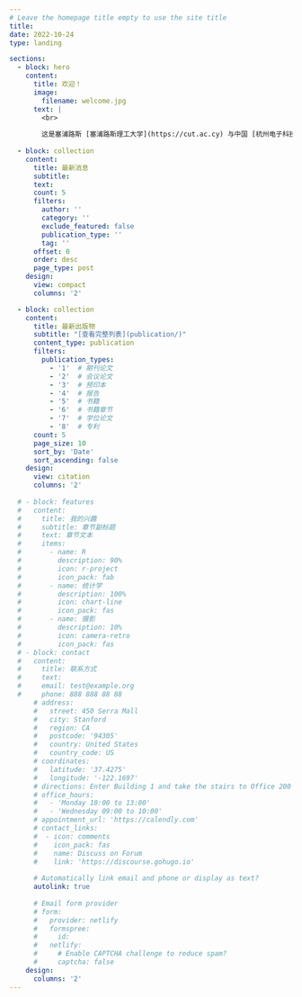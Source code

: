 ```yaml
---
# Leave the homepage title empty to use the site title
title:
date: 2022-10-24
type: landing

sections:
  - block: hero
    content:
      title: 欢迎！
      image:
        filename: welcome.jpg
      text: |
        <br>
        
        这是塞浦路斯 [塞浦路斯理工大学](https://cut.ac.cy) 与中国 [杭州电子科技大学](https://www.hdu.edu.cn) 电子科学与技术联合硕士项目的官方网站。
  
  - block: collection
    content:
      title: 最新消息
      subtitle:
      text:
      count: 5
      filters:
        author: ''
        category: ''
        exclude_featured: false
        publication_type: ''
        tag: ''
      offset: 0
      order: desc
      page_type: post
    design:
      view: compact
      columns: '2'

  - block: collection
    content:
      title: 最新出版物
      subtitle: "[查看完整列表](publication/)"
      content_type: publication
      filters:
        publication_types:
          - '1'  # 期刊论文
          - '2'  # 会议论文
          - '3'  # 预印本
          - '4'  # 报告
          - '5'  # 书籍
          - '6'  # 书籍章节
          - '7'  # 学位论文
          - '8'  # 专利
      count: 5
      page_size: 10
      sort_by: 'Date'
      sort_ascending: false
    design:
      view: citation
      columns: '2'
  
  # - block: features
  #   content:
  #     title: 我的兴趣
  #     subtitle: 章节副标题
  #     text: 章节文本
  #     items:
  #       - name: R
  #         description: 90%
  #         icon: r-project
  #         icon_pack: fab
  #       - name: 统计学
  #         description: 100%
  #         icon: chart-line
  #         icon_pack: fas
  #       - name: 摄影
  #         description: 10%
  #         icon: camera-retro
  #         icon_pack: fas
  # - block: contact
  #   content:
  #     title: 联系方式
  #     text: 
  #     email: test@example.org
  #     phone: 888 888 88 88
      # address:
      #   street: 450 Serra Mall
      #   city: Stanford
      #   region: CA
      #   postcode: '94305'
      #   country: United States
      #   country_code: US
      # coordinates:
      #   latitude: '37.4275'
      #   longitude: '-122.1697'
      # directions: Enter Building 1 and take the stairs to Office 200 on Floor 2
      # office_hours:
      #   - 'Monday 10:00 to 13:00'
      #   - 'Wednesday 09:00 to 10:00'
      # appointment_url: 'https://calendly.com'
      # contact_links:
      #  - icon: comments
      #    icon_pack: fas
      #    name: Discuss on Forum
      #    link: 'https://discourse.gohugo.io'
    
      # Automatically link email and phone or display as text?
      autolink: true
    
      # Email form provider
      # form:
      #   provider: netlify
      #   formspree:
      #     id:
      #   netlify:
      #     # Enable CAPTCHA challenge to reduce spam?
      #     captcha: false
    design:
      columns: '2'
---
```

